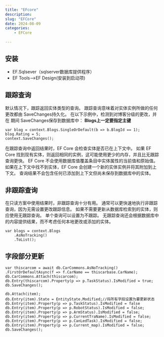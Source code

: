 ```yaml
---
title: "EFcore"
description: 
slug: "EFCore"
date: 2024-08-09
categories:
    - EFCore
 
---
```

## 安装
* EF.Sqlsever（sqlserver数据库提供程序）
* EF Tools-->EF Design(安装到启动项)
## 跟踪查询
默认情况下，跟踪返回实体类型的查询。 跟踪查询意味着对实体实例所做的任何更改都由 SaveChanges持久化。 在以下示例中，检测到对博客分级的更改，并在 期间 SaveChanges保存到数据库中：
**Blogs上一定要指定主键**
``` 
var blog = context.Blogs.SingleOrDefault(b => b.BlogId == 1);
blog.Rating = 5;
context.SaveChanges();
```

在跟踪查询中返回结果时，EF Core 会检查实体是否已在上下文中。 如果 EF Core 找到现有实体，则返回相同的实例，这可能使用更少的内存，并且比无跟踪查询更快。 EF Core 不会使用数据库值覆盖条目中实体属性的当前值和原始值。 如果在上下文中找不到实体，EF Core 会创建一个新的实体实例并将其附加到上下文。 查询结果不会包含任何已添加到上下文但尚未保存到数据库中的实体。
## 非跟踪查询
在只读方案中使用结果时，非跟踪查询十分有用。 通常可以更快速地执行非跟踪查询，因为无需设置更改跟踪信息。 如果不需要更新从数据库检索到的实体，则应使用无跟踪查询。 单个查询可以设置为不跟踪。 无跟踪查询还会根据数据库中的内容提供结果，而不考虑任何本地更改或添加的实体。

``` 
var blogs = context.Blogs
    .AsNoTracking()
    .ToList();
```

	
## 字段部分更新

```
var thiscarcom = await db.CarCommons.AsNoTracking()
.FirstOrDefaultAsync(f => f.CarName == thiscarbase.CarName);
db.CarCommons.Attach(thiscarcom);   
db.Entry(thiscarcom).Property(p => p.TaskStatus).IsModified = true;
db.SaveChanges();
```

``` 
db.Attach(item);
db.Entry(item).State = EntityState.Modified;//将所有字段设置为要更新状态
db.Entry(item).Property(p => p.TaskStatus).IsModified = false
db.Entry(item).Property(p => p.RobotStatus).IsModified = false;
db.Entry(item).Property(p => p.ArmStatus).IsModified = false;
db.Entry(item).Property(p => p.CurrentTraName).IsModified = false;
db.Entry(item).Property(p => p.CanLedTask).IsModified = false;  
db.Entry(item).Property(p => p.Current_map).IsModified = false; 
db.SaveChanges();								   
```

